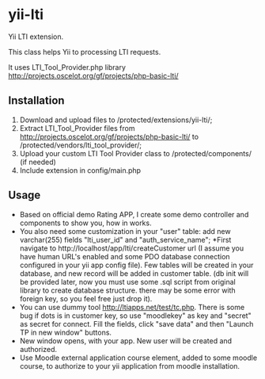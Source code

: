 # yii-lti

Yii LTI extension.

This class helps Yii to processing LTI requests.

It uses LTI_Tool_Provider.php library
http://projects.oscelot.org/gf/projects/php-basic-lti/

## Installation
1. Download and upload files to /protected/extensions/yii-lti/;
1. Extract LTI_Tool_Provider files from http://projects.oscelot.org/gf/projects/php-basic-lti/
  to /protected/vendors/lti_tool_provider/;
1. Upload your custom LTI Tool Provider class to /protected/components/ (if needed)
1. Include extension in config/main.php

## Usage
* Based on official demo Rating APP, I create some demo controller and components to show you, how in works.
* You also need some customization in your "user" table: add new varchar(255) fields "lti_user_id" and "auth_service_name";
*First navigate to http://localhost/app/lti/createCustomer url (I assume you have human URL's enabled and some PDO database connection configured in your yii app config file).
Few tables will be created in your database, and new record will be added in customer table. (db init will be provided later, now you must use some .sql script from original library to create database structure. there may be some error with foreign key, so you feel free just drop it).
* You can use dummy tool http://ltiapps.net/test/tc.php. There is some bug if dots is in customer key, so use "moodlekey" as key and "secret" as secret for connect. Fill the fields, click "save data" and then "Launch TP in new window" buttons.
* New window opens, with your app. New user will be created and authorized.
* Use Moodle external application course element, added to some moodle course, to authorize to your yii application from moodle installation.
